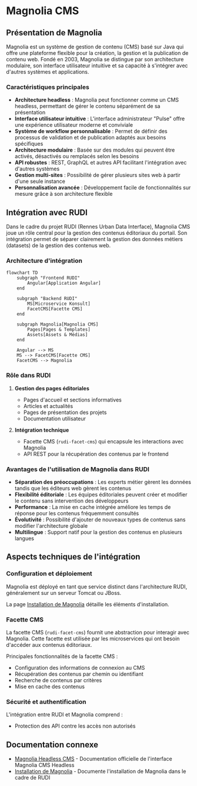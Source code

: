 # Magnolia CMS

## Présentation de Magnolia

Magnolia est un système de gestion de contenu (CMS) basé sur Java qui offre une plateforme flexible pour la création, la gestion et la publication de contenu web. Fondé en 2003, Magnolia se distingue par son architecture modulaire, son interface utilisateur intuitive et sa capacité à s'intégrer avec d'autres systèmes et applications.

### Caractéristiques principales

- **Architecture headless** : Magnolia peut fonctionner comme un CMS headless, permettant de gérer le contenu séparément de sa présentation
- **Interface utilisateur intuitive** : L'interface administrateur "Pulse" offre une expérience utilisateur moderne et conviviale
- **Système de workflow personnalisable** : Permet de définir des processus de validation et de publication adaptés aux besoins spécifiques
- **Architecture modulaire** : Basée sur des modules qui peuvent être activés, désactivés ou remplacés selon les besoins
- **API robustes** : REST, GraphQL et autres API facilitant l'intégration avec d'autres systèmes
- **Gestion multi-sites** : Possibilité de gérer plusieurs sites web à partir d'une seule instance
- **Personnalisation avancée** : Développement facile de fonctionnalités sur mesure grâce à son architecture flexible

## Intégration avec RUDI

Dans le cadre du projet RUDI (Rennes Urban Data Interface), Magnolia CMS joue un rôle central pour la gestion des contenus éditoriaux du portail. Son intégration permet de séparer clairement la gestion des données métiers (datasets) de la gestion des contenus web.

### Architecture d'intégration

```mermaid
flowchart TD
    subgraph "Frontend RUDI"
        Angular[Application Angular]
    end
    
    subgraph "Backend RUDI"
        MS[Microservice Konsult]
        FacetCMS[Facette CMS]
    end
    
    subgraph Magnolia[Magnolia CMS]
        Pages[Pages & Templates]
        Assets[Assets & Médias]
    end
    
    Angular --> MS
    MS --> FacetCMS[Facette CMS]
    FacetCMS --> Magnolia
```

### Rôle dans RUDI

1. **Gestion des pages éditoriales**
   - Pages d'accueil et sections informatives
   - Articles et actualités
   - Pages de présentation des projets
   - Documentation utilisateur

2. **Intégration technique**
   - Facette CMS (`rudi-facet-cms`) qui encapsule les interactions avec Magnolia
   - API REST pour la récupération des contenus par le frontend

### Avantages de l'utilisation de Magnolia dans RUDI

- **Séparation des préoccupations** : Les experts métier gèrent les données tandis que les éditeurs web gèrent les contenus
- **Flexibilité éditoriale** : Les équipes éditoriales peuvent créer et modifier le contenu sans intervention des développeurs
- **Performance** : La mise en cache intégrée améliore les temps de réponse pour les contenus fréquemment consultés
- **Évolutivité** : Possibilité d'ajouter de nouveaux types de contenus sans modifier l'architecture globale
- **Multilingue** : Support natif pour la gestion des contenus en plusieurs langues

## Aspects techniques de l'intégration

### Configuration et déploiement

Magnolia est déployé en tant que service distinct dans l'architecture RUDI, généralement sur un serveur Tomcat ou JBoss.

La page [Installation de Magnolia](../../demarrage/demarrage-magnolia.md) détaille les éléments d'installation.

### Facette CMS

La facette CMS (`rudi-facet-cms`) fournit une abstraction pour interagir avec Magnolia. Cette facette est utilisée par les microservices qui ont besoin d'accéder aux contenus éditoriaux.

Principales fonctionnalités de la facette CMS :
- Configuration des informations de connexion au CMS
- Récupération des contenus par chemin ou identifiant
- Recherche de contenus par critères
- Mise en cache des contenus

### Sécurité et authentification

L'intégration entre RUDI et Magnolia comprend :
- Protection des API contre les accès non autorisés

## Documentation connexe

- [Magnolia Headless CMS](https://www.magnolia-cms.com/platform/solutions/headless-cms.html) - Documentation officielle de l'interface Magnolia CMS Headless
- [Installation de Magnolia](../../demarrage/demarrage-magnolia.md) - Documente l'installation de Magnolia dans le cadre de RUDI
